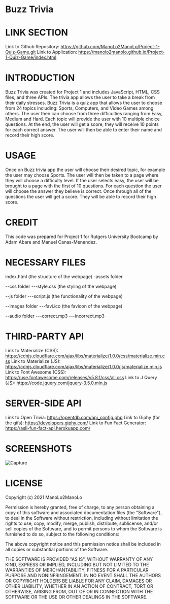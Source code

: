 # Buzz Trivia

# LINK SECTION
Link to Github Repository: https://github.com/ManoLo2ManoLo/Project-1-Quiz-Game.git
Link to Application: https://manolo2manolo.github.io/Project-1-Quiz-Game/index.html

# INTRODUCTION
Buzz Trivia was created for Project 1 and includes JavaScript, HTML, CSS files, and three APIs. The trivia app allows the user to take a break from their daily stresses. Buzz Trivia is a quiz app that allows the user to choose from 24 topics including: Sports, Computers, and Video Games among others. The user then can choose from three difficulties ranging from Easy, Medium and Hard. Each topic will provide the user with  10 multiple choice questions. At the end, the user will get a score, they will receive 10 points for each correct answer. The user will then be able to enter their name and record their high score. 

# USAGE
Once on Buzz trivia app the user will choose their desired topic, for example the user may choose Sports. The user will then be taken to a page where they will choose a difficulty level. If the user selects easy, the user will be brought to a page with the first of 10 questions. For each question the user will choose the answer they believe is correct. Once through all of the questions the user will get a score. They will be able to record their high score. 

# CREDIT
This code was prepared for Project 1 for Rutgers University Bootcamp by Adam Abare and Manuel Canas-Menendez.

# NECESSARY FILES
index.html (the structure of the webpage)
-assets folder

--css folder
---style.css (the styling of the webpage)

--js folder
---script.js (the functionality of the webpage)

--images folder
---favi.ico (the favicon of the webpage)

--audio folder
---correct.mp3
---incorrect.mp3

# THIRD-PARTY API
Link to Materialize (CSS): https://cdnjs.cloudflare.com/ajax/libs/materialize/1.0.0/css/materialize.min.css
Link to Materialize (JS): https://cdnjs.cloudflare.com/ajax/libs/materialize/1.0.0/js/materialize.min.js
Link to Font Awesome (CSS): https://use.fontawesome.com/releases/v5.8.1/css/all.css
Link to J Query (JS): https://code.jquery.com/jquery-3.5.0.min.js

# SERVER-SIDE API
Link to Open Trivia: https://opentdb.com/api_config.php
Link to Giphy (for the gifs): https://developers.giphy.com/
Link to Fun Fact Generator: https://asli-fun-fact-api.herokuapp.com/

# SCREENSHOTS
![Capture](https://user-images.githubusercontent.com/88077451/136289309-d4d6dffb-8e55-41c7-8589-808c78a1adbe.PNG)

# LICENSE
Copyright (c) 2021 ManoLo2ManoLo

Permission is hereby granted, free of charge, to any person obtaining a copy of this software and associated documentation files (the "Software"), to deal in the Software without restriction, including without limitation the rights to use, copy, modify, merge, publish, distribute, sublicense, and/or sell copies of the Software, and to permit persons to whom the Software is furnished to do so, subject to the following conditions:

The above copyright notice and this permission notice shall be included in all copies or substantial portions of the Software.

THE SOFTWARE IS PROVIDED "AS IS", WITHOUT WARRANTY OF ANY KIND, EXPRESS OR IMPLIED, INCLUDING BUT NOT LIMITED TO THE WARRANTIES OF MERCHANTABILITY, FITNESS FOR A PARTICULAR PURPOSE AND NONINFRINGEMENT. IN NO EVENT SHALL THE AUTHORS OR COPYRIGHT HOLDERS BE LIABLE FOR ANY CLAIM, DAMAGES OR OTHER LIABILITY, WHETHER IN AN ACTION OF CONTRACT, TORT OR OTHERWISE, ARISING FROM, OUT OF OR IN CONNECTION WITH THE SOFTWARE OR THE USE OR OTHER DEALINGS IN THE SOFTWARE.
